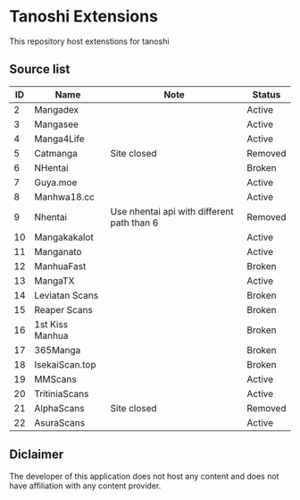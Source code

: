 # Tanoshi Extensions
This repository host extenstions for tanoshi

## Source list
| ID  | Name            | Note                                       | Status  |
|-----|-----------------|--------------------------------------------|---------|
| 2   | Mangadex        |                                            | Active  |
| 3   | Mangasee        |                                            | Active  |
| 4   | Manga4Life      |                                            | Active  |
| 5   | Catmanga        | Site closed                                | Removed |
| 6   | NHentai         |                                            | Broken  |
| 7   | Guya.moe        |                                            | Active  |
| 8   | Manhwa18.cc     |                                            | Active  |
| 9   | Nhentai         | Use nhentai api with different path than 6 | Removed |
| 10  | Mangakakalot    |                                            | Active  |
| 11  | Manganato       |                                            | Active  |
| 12  | ManhuaFast      |                                            | Broken  |
| 13  | MangaTX         |                                            | Active  |
| 14  | Leviatan Scans  |                                            | Broken  |
| 15  | Reaper Scans    |                                            | Broken  |
| 16  | 1st Kiss Manhua |                                            | Broken  |
| 17  | 365Manga        |                                            | Broken  |
| 18  | IsekaiScan.top  |                                            | Broken  |
| 19  | MMScans         |                                            | Active  |
| 20  | TritiniaScans   |                                            | Active  |
| 21  | AlphaScans      | Site closed                                | Removed |
| 22  | AsuraScans      |                                            | Active  |


## Diclaimer
The developer of this application does not host any content and does not have affiliation with any content provider.
